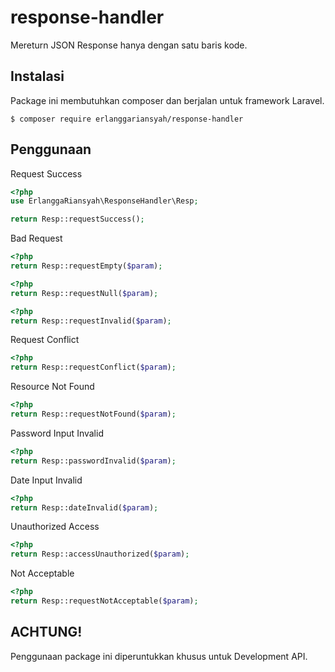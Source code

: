 # response-handler
Mereturn JSON Response hanya dengan satu baris kode. 

## Instalasi
Package ini membutuhkan composer dan berjalan untuk framework Laravel.
```
$ composer require erlanggariansyah/response-handler
```

## Penggunaan
Request Success
```php
<?php
use ErlanggaRiansyah\ResponseHandler\Resp;

return Resp::requestSuccess();
```

Bad Request
```php
<?php
return Resp::requestEmpty($param);
```
```php
<?php
return Resp::requestNull($param);
```
```php
<?php
return Resp::requestInvalid($param);
```

Request Conflict
```php
<?php
return Resp::requestConflict($param);
```

Resource Not Found
```php
<?php
return Resp::requestNotFound($param);
```

Password Input Invalid
```php
<?php
return Resp::passwordInvalid($param);
```

Date Input Invalid
```php
<?php
return Resp::dateInvalid($param);
```

Unauthorized Access
```php
<?php
return Resp::accessUnauthorized($param);
```

Not Acceptable
```php
<?php
return Resp::requestNotAcceptable($param);
```
## ACHTUNG!
Penggunaan package ini diperuntukkan khusus untuk Development API.
